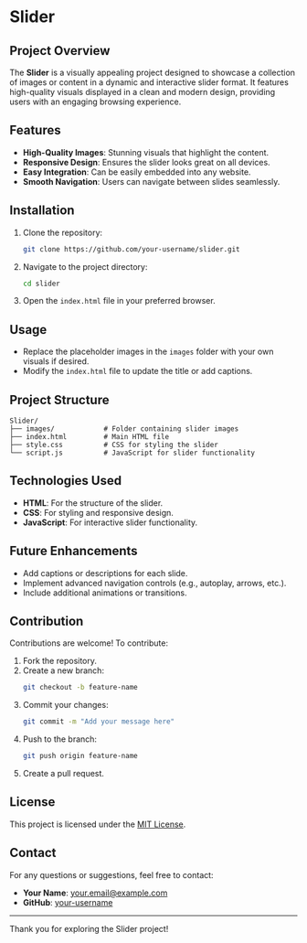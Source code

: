 # Slider

## Project Overview
The **Slider** is a visually appealing project designed to showcase a collection of images or content in a dynamic and interactive slider format. It features high-quality visuals displayed in a clean and modern design, providing users with an engaging browsing experience.

## Features
- **High-Quality Images**: Stunning visuals that highlight the content.
- **Responsive Design**: Ensures the slider looks great on all devices.
- **Easy Integration**: Can be easily embedded into any website.
- **Smooth Navigation**: Users can navigate between slides seamlessly.

## Installation
1. Clone the repository:
   ```bash
   git clone https://github.com/your-username/slider.git
   ```
2. Navigate to the project directory:
   ```bash
   cd slider
   ```
3. Open the `index.html` file in your preferred browser.

## Usage
- Replace the placeholder images in the `images` folder with your own visuals if desired.
- Modify the `index.html` file to update the title or add captions.

## Project Structure
```
Slider/
├── images/            # Folder containing slider images
├── index.html         # Main HTML file
├── style.css          # CSS for styling the slider
└── script.js          # JavaScript for slider functionality
```

## Technologies Used
- **HTML**: For the structure of the slider.
- **CSS**: For styling and responsive design.
- **JavaScript**: For interactive slider functionality.

## Future Enhancements
- Add captions or descriptions for each slide.
- Implement advanced navigation controls (e.g., autoplay, arrows, etc.).
- Include additional animations or transitions.

## Contribution
Contributions are welcome! To contribute:
1. Fork the repository.
2. Create a new branch:
   ```bash
   git checkout -b feature-name
   ```
3. Commit your changes:
   ```bash
   git commit -m "Add your message here"
   ```
4. Push to the branch:
   ```bash
   git push origin feature-name
   ```
5. Create a pull request.

## License
This project is licensed under the [MIT License](LICENSE).

## Contact
For any questions or suggestions, feel free to contact:
- **Your Name**: your.email@example.com
- **GitHub**: [your-username](https://github.com/your-username)

---
Thank you for exploring the Slider project!

